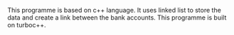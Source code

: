This programme is based on c++ language.
It uses linked list to store the data and create a link between the bank accounts.
This programme is built on turboc++.
